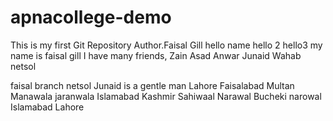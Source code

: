 # apnacollege-demo
This is my first Git Repository
Author.Faisal Gill
hello name
hello 2 
hello3
my name is faisal gill
I have many friends,
Zain
Asad
Anwar
Junaid 
Wahab
netsol

faisal branch netsol
Junaid is a gentle man
Lahore
Faisalabad
Multan
Manawala
jaranwala
Islamabad
Kashmir
Sahiwaal
Narawal
Bucheki
narowal
Islamabad
Lahore
